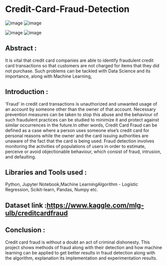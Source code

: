 # Credit-Card-Fraud-Detection

![image](https://user-images.githubusercontent.com/76562485/132941875-f1607f85-cbb4-4ee8-a782-4e7ead22b1ab.png)                                             ![image](https://user-images.githubusercontent.com/76562485/132941906-91e8a156-fdbc-43c5-858d-284bbe7e327f.png)

![image](https://user-images.githubusercontent.com/76562485/132941934-75aec6c6-03ba-4a8b-bb31-42542fc68516.png)                                             ![image](https://user-images.githubusercontent.com/76562485/132941965-86f59ee1-2a44-4e4a-99a8-c83a8d9a223d.png)

  

## Abstract :
It  is  vital  that  credit  card  companies  are  able  to identify  fraudulent credit  card  transactions  so that  customers are  not  charged  for  items  that  they  did  not  purchase.  Such problems can be tackled with Data Science and its importance, along  with  Machine  Learning, 
## Introduction :
'Fraud'  in  credit  card  transactions  is  unauthorized  and unwanted  usage  of  an  account  by  someone  other  than  the owner of that account. Necessary prevention measures can be taken to stop this abuse and the behaviour of such fraudulent practices  can  be  studied  to  minimize it  and  protect against similar occurrences in the future.In other words, Credit Card Fraud can be defined as a case where a person uses someone else’s credit card for personal reasons while the owner and the card issuing authorities are unaware of the fact that the card is being used.
Fraud  detection  involves  monitoring  the  activities  of populations of  users in  order to  estimate, perceive  or avoid objectionable behaviour, which consist of fraud, intrusion, and defaulting. 
## Libraries and Tools used :
   Python, Jupyter Notebook,Machine LearningAlgorithm - Logistic Regression, Scikit-learn, Pandas, Numpy etc.
   
## Dataset link :https://www.kaggle.com/mlg-ulb/creditcardfraud

## Conclusion :
Credit  card  fraud  is  without  a  doubt  an  act  of  criminal dishonesty.  This  project shows methods  of  fraud  along  with  their  detection and how machine learning can  be applied to get better results in fraud detection along with the algorithm, explanation its implementation and experimentation results.
